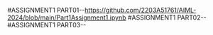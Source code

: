 #ASSIGNMENT1 PART01--https://github.com/2203A51761/AIML-2024/blob/main/Part1Assignment1.ipynb
#ASSIGNMENT1 PART02--
#ASSIGNMENT1 PART03--
